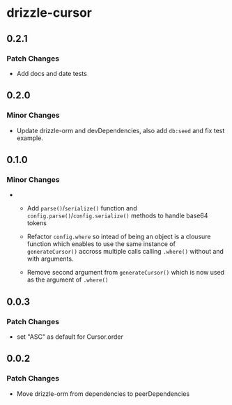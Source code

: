# drizzle-cursor

## 0.2.1

### Patch Changes

- Add docs and date tests

## 0.2.0

### Minor Changes

- Update drizzle-orm and devDependencies, also add `db:seed` and fix test example.

## 0.1.0

### Minor Changes

- - Add `parse()`/`serialize()` function and `config.parse()`/`config.serialize()` methods to handle base64 tokens

  - Refactor `config.where` so intead of being an object is a clousure function which enables to use the same instance of `generateCursor()` accross multiple calls calling `.where()` without and with arguments.
  - Remove second argument from `generateCursor()` which is now used as the argument of `.where()`

## 0.0.3

### Patch Changes

- set "ASC" as default for Cursor.order

## 0.0.2

### Patch Changes

- Move drizzle-orm from dependencies to peerDependencies

